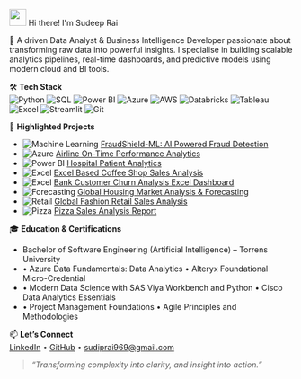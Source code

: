 <img src="https://media.giphy.com/media/hvRJCLFzcasrR4ia7z/giphy.gif" width="30px"/> Hi there! I'm Sudeep Rai

🚀 A driven Data Analyst & Business Intelligence Developer passionate about transforming raw data into powerful insights. I specialise in building scalable analytics pipelines, real-time dashboards, and predictive models using modern cloud and BI tools.

🛠️ **Tech Stack**  
![Python](https://img.shields.io/badge/Python-3776AB?style=for-the-badge&logo=python&logoColor=white)
![SQL](https://img.shields.io/badge/SQL-336791?style=for-the-badge&logo=postgresql&logoColor=white)
![Power BI](https://img.shields.io/badge/Power%20BI-F2C811?style=for-the-badge&logo=powerbi&logoColor=black)
![Azure](https://img.shields.io/badge/Azure-0078D4?style=for-the-badge&logo=microsoftazure&logoColor=white)
![AWS](https://img.shields.io/badge/AWS-232F3E?style=for-the-badge&logo=amazonaws&logoColor=white)
![Databricks](https://img.shields.io/badge/Databricks-E46A00?style=for-the-badge&logo=databricks&logoColor=white)
![Tableau](https://img.shields.io/badge/Tableau-E97627?style=for-the-badge&logo=tableau&logoColor=white)
![Excel](https://img.shields.io/badge/Excel-217346?style=for-the-badge&logo=microsoftexcel&logoColor=white)
![Streamlit](https://img.shields.io/badge/Streamlit-FF4B4B?style=for-the-badge&logo=streamlit&logoColor=white)
![Git](https://img.shields.io/badge/Git-F05032?style=for-the-badge&logo=git&logoColor=white)

📂 **Highlighted Projects**  
- ![Machine Learning](https://img.shields.io/badge/-ML-black?logo=scikitlearn&logoColor=white) [FraudShield-ML: AI Powered Fraud Detection](https://github.com/RaiSudeep/FraudShield)  
- ![Azure](https://img.shields.io/badge/-Azure-blue?logo=microsoftazure&logoColor=white) [Airline On-Time Performance Analytics](https://github.com/RaiSudeep/Airline-On-Time-Performance-Analysis)  
- ![Power BI](https://img.shields.io/badge/-Power%20BI-F2C811?logo=powerbi&logoColor=black) [Hospital Patient Analytics](https://github.com/RaiSudeep/Hospital-Patient-Analytics) 
- ![Excel](https://img.shields.io/badge/-Excel-217346?logo=microsoftexcel&logoColor=white) [Excel Based Coffee Shop Sales Analysis](https://github.com/RaiSudeep/Excel-Based-Coffee-Shop-Sales-Analysis)  
- ![Excel](https://img.shields.io/badge/-Excel-217346?logo=microsoftexcel&logoColor=white) [Bank Customer Churn Analysis Excel Dashboard](https://github.com/RaiSudeep/Bank-Customer-Churn-Analysis-Excel-Dashboard)  
- ![Forecasting](https://img.shields.io/badge/-Forecasting-purple?logo=chartdotjs&logoColor=white) [Global Housing Market Analysis & Forecasting](https://github.com/RaiSudeep/Global-Housing-Market-Analysis)  
- ![Retail](https://img.shields.io/badge/-RetailAnalysis-orange?logo=powerbi&logoColor=white) [Global Fashion Retail Sales Analysis](https://github.com/RaiSudeep/Global-Fashion-Retail-Sales-Analysis)  
- ![Pizza](https://img.shields.io/badge/-Pizza%20Sales%20Report-red?logo=chartdotjs&logoColor=white) [Pizza Sales Analysis Report](https://github.com/RaiSudeep/pizza_sales)


🎓 **Education & Certifications**  
- Bachelor of Software Engineering (Artificial Intelligence) – Torrens University  
- • Azure Data Fundamentals: Data Analytics • Alteryx Foundational Micro-Credential
- • Modern Data Science with SAS Viya Workbench and Python  • Cisco Data Analytics Essentials
- •	Project Management Foundations •	Agile Principles and Methodologies

📫 **Let’s Connect**  
[LinkedIn](https://www.linkedin.com/in/sudeep-rai-78022b18b/) • [GitHub](https://github.com/RaiSudeep) • sudiprai969@gmail.com

> *“Transforming complexity into clarity, and insight into action.”*
